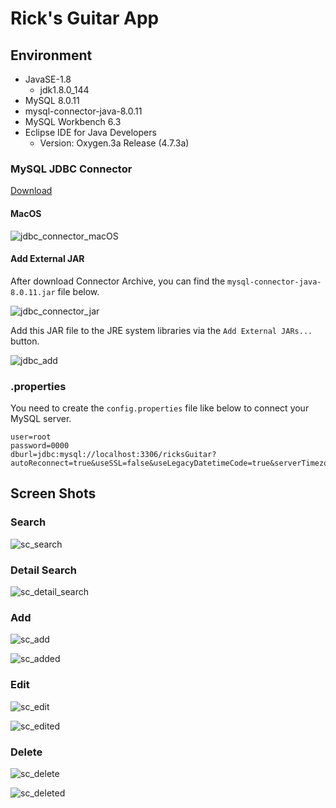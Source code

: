 # Rick's Guitar App

## Environment

- JavaSE-1.8 
  - jdk1.8.0_144  
- MySQL 8.0.11
- mysql-connector-java-8.0.11
- MySQL Workbench 6.3
- Eclipse IDE for Java Developers
  - Version: Oxygen.3a Release (4.7.3a)

### MySQL JDBC Connector

[Download](https://dev.mysql.com/downloads/connector/j/)

#### MacOS

![jdbc_connector_macOS](./img/jdbc_connector_macOS.png)

#### Add External JAR

After download Connector Archive, you can find the `mysql-connector-java-8.0.11.jar` file below.

![jdbc_connector_jar](./img/jdbc_connector_jar.png)

Add this JAR file to the JRE system libraries via the `Add External JARs...` button. 

![jdbc_add](./img/jdbc_add.png)

### .properties

You need to create the `config.properties` file like below to connect your MySQL server.

```properties
user=root
password=0000
dburl=jdbc:mysql://localhost:3306/ricksGuitar?autoReconnect=true&useSSL=false&useLegacyDatetimeCode=true&serverTimezone=Asia/Seoul
```

## Screen Shots

### Search

![sc_search](./img/sc_search.png)

### Detail Search

![sc_detail_search](./img/sc_detail_search.png)

### Add

![sc_add](./img/sc_add.png)

![sc_added](./img/sc_added.png)

### Edit

![sc_edit](./img/sc_edit.png)

![sc_edited](./img/sc_edited.png)

### Delete

![sc_delete](./img/sc_delete.png)

![sc_deleted](./img/sc_deleted.png)



